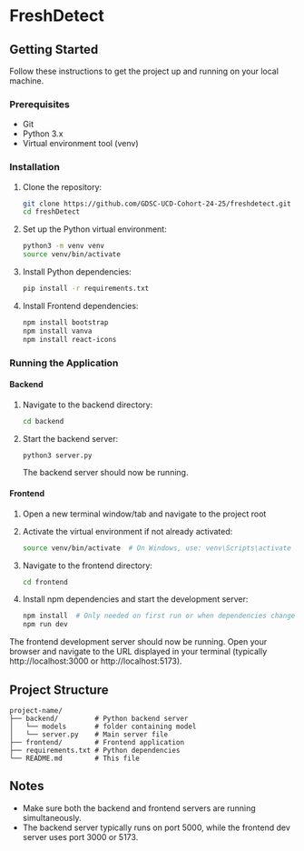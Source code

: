 # FreshDetect

## Getting Started

Follow these instructions to get the project up and running on your local machine.

### Prerequisites

- Git
- Python 3.x
- Virtual environment tool (venv)

### Installation

1. Clone the repository:
   ```bash
   git clone https://github.com/GDSC-UCD-Cohort-24-25/freshdetect.git
   cd freshDetect
   ```

2. Set up the Python virtual environment:
   ```bash
   python3 -m venv venv
   source venv/bin/activate
   ```

3. Install Python dependencies:
   ```bash
   pip install -r requirements.txt
   ```

4. Install Frontend dependencies:
   ```bash
   npm install bootstrap
   npm install vanva
   npm install react-icons
   ```

### Running the Application

#### Backend

1. Navigate to the backend directory:
   ```bash
   cd backend
   ```

2. Start the backend server:
   ```bash
   python3 server.py
   ```
   The backend server should now be running.

#### Frontend

1. Open a new terminal window/tab and navigate to the project root
2. Activate the virtual environment if not already activated:
   ```bash
   source venv/bin/activate  # On Windows, use: venv\Scripts\activate
   ```

3. Navigate to the frontend directory:
   ```bash
   cd frontend
   ```

4. Install npm dependencies and start the development server:
   ```bash
   npm install  # Only needed on first run or when dependencies change
   npm run dev
   ```

The frontend development server should now be running. Open your browser and navigate to the URL displayed in your terminal (typically http://localhost:3000 or http://localhost:5173).

## Project Structure

```
project-name/
├── backend/         # Python backend server
│   └── models       # folder containing model
│   └── server.py    # Main server file
├── frontend/        # Frontend application
├── requirements.txt # Python dependencies
└── README.md        # This file
```

## Notes

- Make sure both the backend and frontend servers are running simultaneously.
- The backend server typically runs on port 5000, while the frontend dev server uses port 3000 or 5173.
